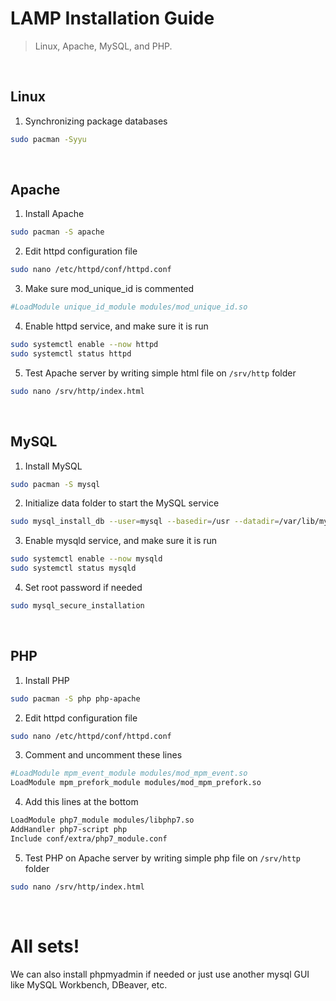 # LAMP Installation Guide
> Linux, Apache, MySQL, and PHP.
<br>

## Linux
1. Synchronizing package databases
```bash
sudo pacman -Syyu
```
<br>

## Apache
1. Install Apache
```bash
sudo pacman -S apache
```
2. Edit httpd configuration file
```bash
sudo nano /etc/httpd/conf/httpd.conf
```
3. Make sure mod_unique_id is commented
```bash
#LoadModule unique_id_module modules/mod_unique_id.so
```
4. Enable httpd service, and make sure it is run
```bash
sudo systemctl enable --now httpd
sudo systemctl status httpd
```
5. Test Apache server by writing simple html file on `/srv/http` folder
```bash
sudo nano /srv/http/index.html
```
<br>

## MySQL
1. Install MySQL
```bash
sudo pacman -S mysql
```
2. Initialize data folder to start the MySQL service
```bash
sudo mysql_install_db --user=mysql --basedir=/usr --datadir=/var/lib/mysql
```
3. Enable mysqld service, and make sure it is run
```bash
sudo systemctl enable --now mysqld
sudo systemctl status mysqld
```
4. Set root password if needed
```bash
sudo mysql_secure_installation
```
<br>

## PHP
1. Install PHP
```bash
sudo pacman -S php php-apache
```
2. Edit httpd configuration file
```bash
sudo nano /etc/httpd/conf/httpd.conf
```
3. Comment and uncomment these lines
```bash
#LoadModule mpm_event_module modules/mod_mpm_event.so
LoadModule mpm_prefork_module modules/mod_mpm_prefork.so
```
4. Add this lines at the bottom
```bash
LoadModule php7_module modules/libphp7.so
AddHandler php7-script php
Include conf/extra/php7_module.conf
```
5. Test PHP on Apache server by writing simple php file on `/srv/http` folder
```bash
sudo nano /srv/http/index.html
```
<br>

# All sets!
We can also install phpmyadmin if needed or just use another mysql GUI like MySQL Workbench, DBeaver, etc.
